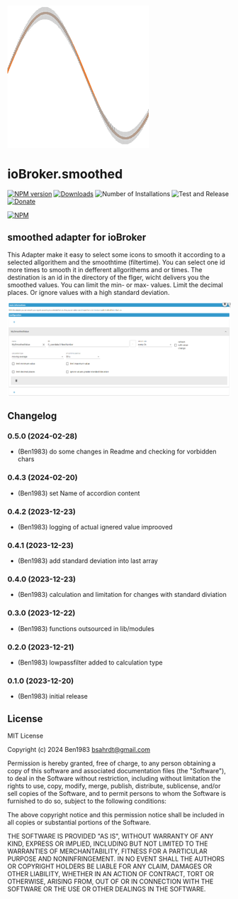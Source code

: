 ![Logo](admin/smoothed.png)
# ioBroker.smoothed

[![NPM version](https://img.shields.io/npm/v/iobroker.smoothed.svg)](https://www.npmjs.com/package/iobroker.smoothed)
[![Downloads](https://img.shields.io/npm/dm/iobroker.smoothed.svg)](https://www.npmjs.com/package/iobroker.smoothed)
![Number of Installations](https://iobroker.live/badges/smoothed-installed.svg)
![Test and Release](https://github.com/BenAhrdt/iobroker.smoothed/workflows/Test%20and%20Release/badge.svg)
[![Donate](https://img.shields.io/badge/paypal-donate%20|%20spenden-blue.svg)](https://paypal.me/besc83)

[![NPM](https://nodei.co/npm/iobroker.smoothed.png?downloads=true)](https://nodei.co/npm/iobroker.janitza-gridvis/)

## smoothed adapter for ioBroker
This Adapter make it easy to select some icons to smooth it
according to a selected allgorithem and the smoothtime (filtertime).
You can select one id more times to smooth it in defferent allgorithems
and or times.
The destination is an id in the directory of the flger, wicht delivers you
the smoothed values.
You can limit the min- or max- values.
Limit the decimal places.
Or ignore values with a high standard deviation.

![alt text](image.png)

## Changelog
<!--
	Placeholder for the next version (at the beginning of the line):
	### **WORK IN PROGRESS**
-->
### 0.5.0 (2024-02-28)
* (Ben1983) do some changes in Readme and checking for vorbidden chars

### 0.4.3 (2024-02-20)
* (Ben1983) set Name of accordion content

### 0.4.2 (2023-12-23)
* (Ben1983) logging of actual ignered value improoved

### 0.4.1 (2023-12-23)
* (Ben1983) add standard deviation into last array

### 0.4.0 (2023-12-23)
* (Ben1983) calculation and limitation for changes with standard diviation

### 0.3.0 (2023-12-22)
* (Ben1983) functions outsourced in lib/modules

### 0.2.0 (2023-12-21)
* (Ben1983) lowpassfilter added to calculation type

### 0.1.0 (2023-12-20)
* (Ben1983) initial release

## License
MIT License

Copyright (c) 2024 Ben1983 <bsahrdt@gmail.com>

Permission is hereby granted, free of charge, to any person obtaining a copy
of this software and associated documentation files (the "Software"), to deal
in the Software without restriction, including without limitation the rights
to use, copy, modify, merge, publish, distribute, sublicense, and/or sell
copies of the Software, and to permit persons to whom the Software is
furnished to do so, subject to the following conditions:

The above copyright notice and this permission notice shall be included in all
copies or substantial portions of the Software.

THE SOFTWARE IS PROVIDED "AS IS", WITHOUT WARRANTY OF ANY KIND, EXPRESS OR
IMPLIED, INCLUDING BUT NOT LIMITED TO THE WARRANTIES OF MERCHANTABILITY,
FITNESS FOR A PARTICULAR PURPOSE AND NONINFRINGEMENT. IN NO EVENT SHALL THE
AUTHORS OR COPYRIGHT HOLDERS BE LIABLE FOR ANY CLAIM, DAMAGES OR OTHER
LIABILITY, WHETHER IN AN ACTION OF CONTRACT, TORT OR OTHERWISE, ARISING FROM,
OUT OF OR IN CONNECTION WITH THE SOFTWARE OR THE USE OR OTHER DEALINGS IN THE
SOFTWARE.